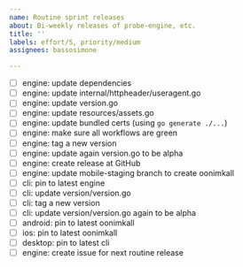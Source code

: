 ```yaml
---
name: Routine sprint releases
about: Bi-weekly releases of probe-engine, etc.
title: ''
labels: effort/S, priority/medium
assignees: bassosimone

---
```


- [ ] engine: update dependencies
- [ ] engine: update internal/httpheader/useragent.go
- [ ] engine: update version.go
- [ ] engine: update resources/assets.go
- [ ] engine: update bundled certs (using `go generate ./...`)
- [ ] engine: make sure all workflows are green
- [ ] engine: tag a new version
- [ ] engine: update again version.go to be alpha
- [ ] engine: create release at GitHub
- [ ] engine: update mobile-staging branch to create oonimkall
- [ ] cli: pin to latest engine
- [ ] cli: update version/version.go
- [ ] cli: tag a new version
- [ ] cli: update version/version.go again to be alpha
- [ ] android: pin to latest oonimkall
- [ ] ios: pin to latest oonimkall
- [ ] desktop: pin to latest cli
- [ ] engine: create issue for next routine release
